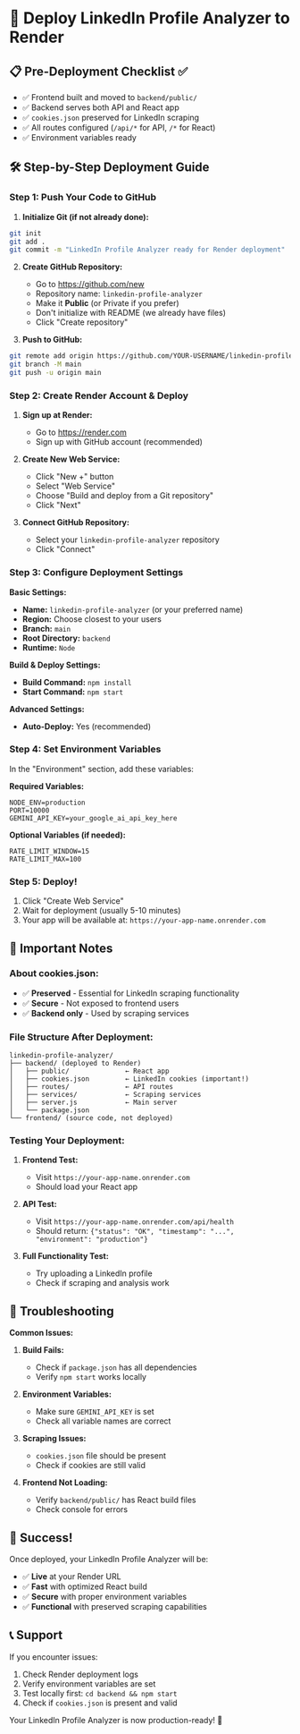 # 🚀 Deploy LinkedIn Profile Analyzer to Render

## 📋 Pre-Deployment Checklist ✅

- ✅ Frontend built and moved to `backend/public/`
- ✅ Backend serves both API and React app
- ✅ `cookies.json` preserved for LinkedIn scraping
- ✅ All routes configured (`/api/*` for API, `/*` for React)
- ✅ Environment variables ready

## 🛠️ Step-by-Step Deployment Guide

### Step 1: Push Your Code to GitHub

1. **Initialize Git (if not already done):**
```bash
git init
git add .
git commit -m "LinkedIn Profile Analyzer ready for Render deployment"
```

2. **Create GitHub Repository:**
   - Go to https://github.com/new
   - Repository name: `linkedin-profile-analyzer`
   - Make it **Public** (or Private if you prefer)
   - Don't initialize with README (we already have files)
   - Click "Create repository"

3. **Push to GitHub:**
```bash
git remote add origin https://github.com/YOUR-USERNAME/linkedin-profile-analyzer.git
git branch -M main
git push -u origin main
```

### Step 2: Create Render Account & Deploy

1. **Sign up at Render:**
   - Go to https://render.com
   - Sign up with GitHub account (recommended)

2. **Create New Web Service:**
   - Click "New +" button
   - Select "Web Service"
   - Choose "Build and deploy from a Git repository"
   - Click "Next"

3. **Connect GitHub Repository:**
   - Select your `linkedin-profile-analyzer` repository
   - Click "Connect"

### Step 3: Configure Deployment Settings

**Basic Settings:**
- **Name:** `linkedin-profile-analyzer` (or your preferred name)
- **Region:** Choose closest to your users
- **Branch:** `main`
- **Root Directory:** `backend`
- **Runtime:** `Node`

**Build & Deploy Settings:**
- **Build Command:** `npm install`
- **Start Command:** `npm start`

**Advanced Settings:**
- **Auto-Deploy:** Yes (recommended)

### Step 4: Set Environment Variables

In the "Environment" section, add these variables:

**Required Variables:**
```
NODE_ENV=production
PORT=10000
GEMINI_API_KEY=your_google_ai_api_key_here
```

**Optional Variables (if needed):**
```
RATE_LIMIT_WINDOW=15
RATE_LIMIT_MAX=100
```

### Step 5: Deploy!

1. Click "Create Web Service"
2. Wait for deployment (usually 5-10 minutes)
3. Your app will be available at: `https://your-app-name.onrender.com`

## 🔧 Important Notes

### About cookies.json:
- ✅ **Preserved** - Essential for LinkedIn scraping functionality
- ✅ **Secure** - Not exposed to frontend users
- ✅ **Backend only** - Used by scraping services

### File Structure After Deployment:
```
linkedin-profile-analyzer/
├── backend/ (deployed to Render)
│   ├── public/              ← React app
│   ├── cookies.json         ← LinkedIn cookies (important!)
│   ├── routes/              ← API routes
│   ├── services/            ← Scraping services
│   ├── server.js            ← Main server
│   └── package.json
└── frontend/ (source code, not deployed)
```

### Testing Your Deployment:

1. **Frontend Test:**
   - Visit `https://your-app-name.onrender.com`
   - Should load your React app

2. **API Test:**
   - Visit `https://your-app-name.onrender.com/api/health`
   - Should return: `{"status": "OK", "timestamp": "...", "environment": "production"}`

3. **Full Functionality Test:**
   - Try uploading a LinkedIn profile
   - Check if scraping and analysis work

## 🚨 Troubleshooting

**Common Issues:**

1. **Build Fails:**
   - Check if `package.json` has all dependencies
   - Verify `npm start` works locally

2. **Environment Variables:**
   - Make sure `GEMINI_API_KEY` is set
   - Check all variable names are correct

3. **Scraping Issues:**
   - `cookies.json` file should be present
   - Check if cookies are still valid

4. **Frontend Not Loading:**
   - Verify `backend/public/` has React build files
   - Check console for errors

## 🎉 Success!

Once deployed, your LinkedIn Profile Analyzer will be:
- ✅ **Live** at your Render URL
- ✅ **Fast** with optimized React build
- ✅ **Secure** with proper environment variables
- ✅ **Functional** with preserved scraping capabilities

## 📞 Support

If you encounter issues:
1. Check Render deployment logs
2. Verify environment variables are set
3. Test locally first: `cd backend && npm start`
4. Check if `cookies.json` is present and valid

Your LinkedIn Profile Analyzer is now production-ready! 🚀
